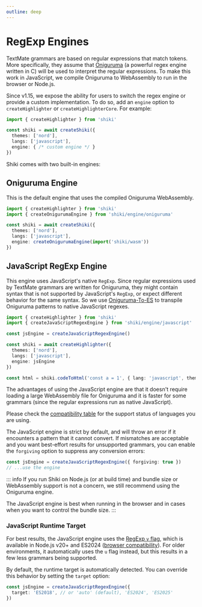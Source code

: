 ```yaml
---
outline: deep
---
```


# RegExp Engines

TextMate grammars are based on regular expressions that match tokens. More specifically, they assume that [Oniguruma](https://github.com/kkos/oniguruma) (a powerful regex engine written in C) will be used to interpret the regular expressions. To make this work in JavaScript, we compile Oniguruma to WebAssembly to run in the browser or Node.js.

Since v1.15, we expose the ability for users to switch the regex engine or provide a custom implementation. To do so, add an `engine` option to `createHighlighter` or `createHighlighterCore`. For example:

```ts
import { createHighlighter } from 'shiki'

const shiki = await createShiki({
  themes: ['nord'],
  langs: ['javascript'],
  engine: { /* custom engine */ }
})
```

Shiki comes with two built-in engines:

## Oniguruma Engine

This is the default engine that uses the compiled Oniguruma WebAssembly.

```ts
import { createHighlighter } from 'shiki'
import { createOnigurumaEngine } from 'shiki/engine/oniguruma'

const shiki = await createShiki({
  themes: ['nord'],
  langs: ['javascript'],
  engine: createOnigurumaEngine(import('shiki/wasm'))
})
```

## JavaScript RegExp Engine

This engine uses JavaScript's native `RegExp`. Since regular expressions used by TextMate grammars are written for Oniguruma, they might contain syntax that is not supported by JavaScript's `RegExp`, or expect different behavior for the same syntax. So we use [Oniguruma-To-ES](https://github.com/slevithan/oniguruma-to-es) to transpile Oniguruma patterns to native JavaScript regexes.

```ts {2,4,9}
import { createHighlighter } from 'shiki'
import { createJavaScriptRegexEngine } from 'shiki/engine/javascript'

const jsEngine = createJavaScriptRegexEngine()

const shiki = await createHighlighter({
  themes: ['nord'],
  langs: ['javascript'],
  engine: jsEngine
})

const html = shiki.codeToHtml('const a = 1', { lang: 'javascript', theme: 'nord' })
```

The advantages of using the JavaScript engine are that it doesn't require loading a large WebAssembly file for Oniguruma and it is faster for some grammars (since the regular expressions run as native JavaScript).

Please check the [compatibility table](/references/engine-js-compat) for the support status of languages you are using.

The JavaScript engine is strict by default, and will throw an error if it encounters a pattern that it cannot convert. If mismatches are acceptable and you want best-effort results for unsupported grammars, you can enable the `forgiving` option to suppress any conversion errors:

```ts
const jsEngine = createJavaScriptRegexEngine({ forgiving: true })
// ...use the engine
```

::: info
If you run Shiki on Node.js (or at build time) and bundle size or WebAssembly support is not a concern, we still recommend using the Oniguruma engine.

The JavaScript engine is best when running in the browser and in cases when you want to control the bundle size.
:::

### JavaScript Runtime Target

For best results, the JavaScript engine uses the [RegExp `v` flag](https://developer.mozilla.org/en-US/docs/Web/JavaScript/Reference/Global_Objects/RegExp/unicodeSets), which is available in Node.js v20+ and ES2024 ([browser compatibility](https://developer.mozilla.org/en-US/docs/Web/JavaScript/Reference/Global_Objects/RegExp/unicodeSets#browser_compatibility)). For older environments, it automatically uses the `u` flag instead, but this results in a few less grammars being supported.

By default, the runtime target is automatically detected. You can override this behavior by setting the `target` option:

```ts
const jsEngine = createJavaScriptRegexEngine({
  target: 'ES2018', // or 'auto' (default), 'ES2024', 'ES2025'
})
```
